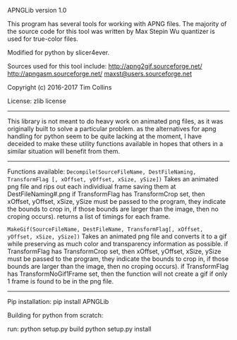   APNGLib version 1.0
  
  This program has several tools for working with APNG files.
  The majority of the source code for this tool was written by Max Stepin 
  Wu quantizer is used for true-color files.

  Modified for python by slicer4ever.
  
  Sources used for this tool include:
  http://apng2gif.sourceforge.net/
  http://apngasm.sourceforge.net/
  maxst@users.sourceforge.net

  Copyright (c) 2016-2017 Tim Collins
  
  License: zlib license

------------------
This library is not meant to do heavy work on animated png files, as it was originally built to solve a particular problem.  as the alternatives for apng handling for python seem to be quite lacking at the moment, I have deceided to make these utility functions available in hopes that others in a similar situation will benefit from them.

------------------
Functions available:
``Decompile(SourceFileName, DestFileNaming, TransformFlag [, xOffset, yOffset, xSize, ySize])``
Takes an animated png file and rips out each individiual frame saving them at DestFileNaming#.png
if TransformFlag has TransformCrop set, then xOffset, yOffset, xSize, ySize must be passed to the program, they indicate the bounds to crop in, if those bounds are larger than the image, then no croping occurs).
returns a list of timings for each frame.

``MakeGif(SourceFileName, DestFileName, TransformFlag[, xOffset, yOffset, xSize, ySize])``
Takes an animated png file and converts it to a gif while preserving as much color and transparency information as possible.
if TransformFlag has TransformCrop set, then xOffset, yOffset, xSize, ySize must be passed to the program, they indicate the bounds to crop in, if those bounds are larger than the image, then no croping occurs).
if TransformFlag has TransformNoGif1Frame set, then the function will not create a gif if only 1 frame is found to be in the png file.
  
------------------
Pip installation:
pip install APNGLib

Building for python from scratch:

run: 
python setup.py build
python setup.py install

